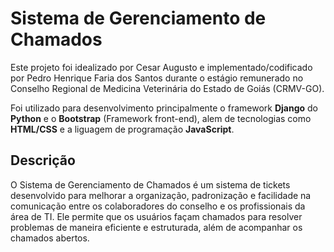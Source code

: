 # Sistema de Gerenciamento de Chamados
Este projeto foi idealizado por Cesar Augusto e implementado/codificado por Pedro Henrique Faria dos Santos durante o estágio remunerado no Conselho Regional de Medicina Veterinária do Estado de Goiás (CRMV-GO).

Foi utilizado para desenvolvimento principalmente o framework **Django** do **Python** e o **Bootstrap** (Framework front-end), alem de tecnologias como **HTML/CSS** e a liguagem de programação **JavaScript**.

## Descrição
O Sistema de Gerenciamento de Chamados é um sistema de tickets desenvolvido para melhorar a organização, padronização e facilidade na comunicação entre os colaboradores do conselho e os profissionais da área de TI. Ele permite que os usuários façam chamados para resolver problemas de maneira eficiente e estruturada, além de acompanhar os chamados abertos.
